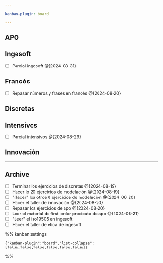 ```yaml
---

kanban-plugin: board

---
```


## APO



## Ingesoft

- [ ] Parcial ingesoft @{2024-08-31}


## Francés

- [ ] Repasar números y frases en francés @{2024-08-20}


## Discretas



## Intensivos

- [ ] Parcial intensivos @{2024-08-29}


## Innovación



***

## Archive

- [ ] Terminar los ejercicios de discretas @{2024-08-19}
- [ ] Hacer lo 20 ejercicios de modelación @{2024-08-19}
- [ ] "Hacer" los otros 8 ejercicios de modelación @{2024-08-20}
- [ ] Hacer el taller de innovación @{2024-08-20}
- [ ] Repasar los ejercicios de apo @{2024-08-20}
- [ ] Leer el material de first-order predicate de apo @{2024-08-21}
- [ ] "Leer" el iso19505 en ingesoft
- [ ] Hacer el taller de ética de ingesoft

%% kanban:settings
```
{"kanban-plugin":"board","list-collapse":[false,false,false,false,false,false]}
```
%%